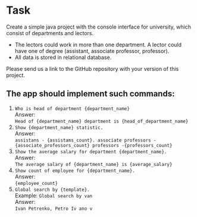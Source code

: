 # Task

Create a simple java project with the console interface for university, which consist of departments and lectors.
- The lectors could work in more than one department. A lector could have one of degree (assistant, associate professor, professor).
- All data is stored in relational database.

Please send us a link to the GitHub repository with your version of this project.

## The app should implement such commands:

1. ```Who is head of department {department_name}```  
Answer:  
 ```Head of {department_name} department is {head_of_department_name} ```
2. ```Show {department_name} statistic.```  
Answer:  
```assistans - {assistams_count}. associate professors - {associate_professors_count} professors -{professors_count}```
3. ```Show the average salary for department {department_name}.```  
Answer:  
```The average salary of {department_name} is {average_salary}```
4. ```Show count of employee for {department_name}.```  
Answer:  
```{employee_count}```
 5. ```Global search by {template}.```  
Example: ```Global search by ​van```  
Answer:  
```I​van​ Petrenko, Petro Iv​ ano​ v```